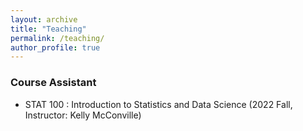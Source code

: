 ```yaml
---
layout: archive
title: "Teaching"
permalink: /teaching/
author_profile: true
---
```


### Course Assistant

- STAT 100 : Introduction to Statistics and Data Science (2022 Fall, Instructor: Kelly McConville) 
